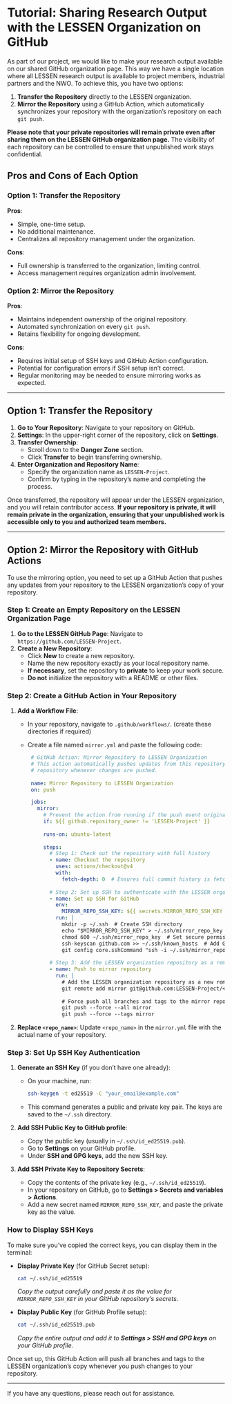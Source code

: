 # Tutorial: Sharing Research Output with the LESSEN Organization on GitHub

As part of our project, we would like to make your research output available on our shared GitHub organization page. This way we have a single location where all LESSEN research output is available to project members, industrial partners and the NWO. To achieve this, you have two options:

1. **Transfer the Repository** directly to the LESSEN organization.
2. **Mirror the Repository** using a GitHub Action, which automatically synchronizes your repository with the organization’s repository on each `git push`.

**Please note that your private repositories will remain private even after sharing them on the LESSEN GitHub organization page.** The visibility of each repository can be controlled to ensure that unpublished work stays confidential.

## Pros and Cons of Each Option

### **Option 1: Transfer the Repository**
**Pros**:
   - Simple, one-time setup.
   - No additional maintenance.
   - Centralizes all repository management under the organization.

**Cons**:
   - Full ownership is transferred to the organization, limiting control.
   - Access management requires organization admin involvement.

### **Option 2: Mirror the Repository**
**Pros**:
   - Maintains independent ownership of the original repository.
   - Automated synchronization on every `git push`.
   - Retains flexibility for ongoing development.

**Cons**:
   - Requires initial setup of SSH keys and GitHub Action configuration.
   - Potential for configuration errors if SSH setup isn’t correct.
   - Regular monitoring may be needed to ensure mirroring works as expected.

---

## Option 1: Transfer the Repository

1. **Go to Your Repository**: Navigate to your repository on GitHub.
2. **Settings**: In the upper-right corner of the repository, click on **Settings**.
3. **Transfer Ownership**:
   - Scroll down to the **Danger Zone** section.
   - Click **Transfer** to begin transferring ownership.
4. **Enter Organization and Repository Name**:
   - Specify the organization name as `LESSEN-Project`.
   - Confirm by typing in the repository’s name and completing the process.
   
Once transferred, the repository will appear under the LESSEN organization, and you will retain contributor access. **If your repository is private, it will remain private in the organization, ensuring that your unpublished work is accessible only to you and authorized team members.**

---

## Option 2: Mirror the Repository with GitHub Actions

To use the mirroring option, you need to set up a GitHub Action that pushes any updates from your repository to the LESSEN organization’s copy of your repository.

### Step 1: Create an Empty Repository on the LESSEN Organization Page

1. **Go to the LESSEN GitHub Page**: Navigate to `https://github.com/LESSEN-Project`.
2. **Create a New Repository**:
   - Click **New** to create a new repository.
   - Name the new repository exactly as your local repository name.
   - **If necessary**, set the repository to **private** to keep your work secure.
   - **Do not** initialize the repository with a README or other files.

### Step 2: Create a GitHub Action in Your Repository

1. **Add a Workflow File**:
   - In your repository, navigate to `.github/workflows/`. (create these directories if required)
   - Create a file named `mirror.yml` and paste the following code:

     ```yaml
      # GitHub Action: Mirror Repository to LESSEN Organization
      # This action automatically pushes updates from this repository to the LESSEN-Project GitHub organization
      # repository whenever changes are pushed.
      
      name: Mirror Repository to LESSEN Organization
      on: push

      jobs:
        mirror:
          # Prevent the action from running if the push event originates from the LESSEN organization, to avoid recursive looping
          if: ${{ github.repository_owner != 'LESSEN-Project' }}
      
          runs-on: ubuntu-latest
      
          steps:
            # Step 1: Check out the repository with full history
            - name: Checkout the repository
              uses: actions/checkout@v4
              with:
                fetch-depth: 0  # Ensures full commit history is fetched, necessary for mirroring all branches
      
            # Step 2: Set up SSH to authenticate with the LESSEN organization
            - name: Set up SSH for GitHub
              env:
                MIRROR_REPO_SSH_KEY: ${{ secrets.MIRROR_REPO_SSH_KEY }}  # Uses the private SSH key stored as a secret
              run: |
                mkdir -p ~/.ssh  # Create SSH directory
                echo "$MIRROR_REPO_SSH_KEY" > ~/.ssh/mirror_repo_key  # Save SSH key to file
                chmod 600 ~/.ssh/mirror_repo_key  # Set secure permissions for the key
                ssh-keyscan github.com >> ~/.ssh/known_hosts  # Add GitHub to known hosts for secure SSH
                git config core.sshCommand "ssh -i ~/.ssh/mirror_repo_key"  # Configure git to use this SSH key
      
            # Step 3: Add the LESSEN organization repository as a remote and push changes
            - name: Push to mirror repository
              run: |
                # Add the LESSEN organization repository as a new remote called "mirror"
                git remote add mirror git@github.com:LESSEN-Project/<repo_name>.git
                
                # Force push all branches and tags to the mirror repository
                git push --force --all mirror
                git push --force --tags mirror

     ```

2. **Replace `<repo_name>`**: Update `<repo_name>` in the `mirror.yml` file with the actual name of your repository.

### Step 3: Set Up SSH Key Authentication

1. **Generate an SSH Key** (if you don’t have one already):
   - On your machine, run:
     ```bash
     ssh-keygen -t ed25519 -C "your_email@example.com"
     ```
   - This command generates a public and private key pair. The keys are saved to the `~/.ssh` directory.

2. **Add SSH Public Key to GitHub profile**:
   - Copy the public key (usually in `~/.ssh/id_ed25519.pub`).
   - Go to **Settings** on your GitHub profile.
   - Under **SSH and GPG keys**, add the new SSH key.

3. **Add SSH Private Key to Repository Secrets**:
   - Copy the contents of the private key (e.g., `~/.ssh/id_ed25519`).
   - In your repository on GitHub, go to **Settings > Secrets and variables > Actions**.
   - Add a new secret named `MIRROR_REPO_SSH_KEY`, and paste the private key as the value.

### How to Display SSH Keys

To make sure you’ve copied the correct keys, you can display them in the terminal:

- **Display Private Key** (for GitHub Secret setup):
  ```bash
  cat ~/.ssh/id_ed25519
  ```
  *Copy the output carefully and paste it as the value for `MIRROR_REPO_SSH_KEY` in your GitHub repository’s secrets.*

- **Display Public Key** (for GitHub Profile setup):
  ```bash
  cat ~/.ssh/id_ed25519.pub
  ```
  *Copy the entire output and add it to **Settings > SSH and GPG keys** on your GitHub profile.*

Once set up, this GitHub Action will push all branches and tags to the LESSEN organization’s copy whenever you push changes to your repository.

---

If you have any questions, please reach out for assistance.
